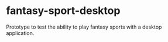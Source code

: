 # fantasy-sport-desktop
Prototype to test the ability to play fantasy sports with a desktop application.
